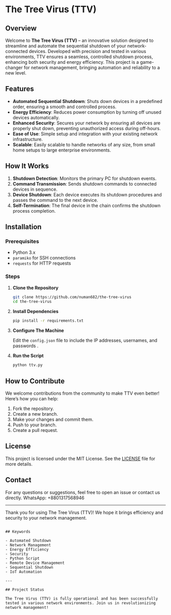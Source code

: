 
# The Tree Virus (TTV)

## Overview

Welcome to **The Tree Virus (TTV)** – an innovative solution designed to streamline and automate the sequential shutdown of your network-connected devices. Developed with precision and tested in various environments, TTV ensures a seamless, controlled shutdown process, enhancing both security and energy efficiency. This project is a game-changer for network management, bringing automation and reliability to a new level.

## Features

- **Automated Sequential Shutdown**: Shuts down devices in a predefined order, ensuring a smooth and controlled process.
- **Energy Efficiency**: Reduces power consumption by turning off unused devices automatically.
- **Enhanced Security**: Secures your network by ensuring all devices are properly shut down, preventing unauthorized access during off-hours.
- **Ease of Use**: Simple setup and integration with your existing network infrastructure.
- **Scalable**: Easily scalable to handle networks of any size, from small home setups to large enterprise environments.

## How It Works

1. **Shutdown Detection**: Monitors the primary PC for shutdown events.
2. **Command Transmission**: Sends shutdown commands to connected devices in sequence.
3. **Device Shutdown**: Each device executes its shutdown procedures and passes the command to the next device.
4. **Self-Termination**: The final device in the chain confirms the shutdown process completion.

## Installation

### Prerequisites

- Python 3.x
- `paramiko` for SSH connections
- `requests` for HTTP requests

### Steps

1. **Clone the Repository**

   ```sh
   git clone https://github.com/numan682/the-tree-virus
   cd the-tree-virus
   ```

2. **Install Dependencies**

   ```sh
   pip install -r requirements.txt
   ```

3. **Configure The Machine**

   Edit the `config.json` file to include the IP addresses, usernames, and passwords .

   

4. **Run the Script**

   ```sh
   python ttv.py
   ```


## How to Contribute

We welcome contributions from the community to make TTV even better! Here’s how you can help:

1. Fork the repository.
2. Create a new branch.
3. Make your changes and commit them.
4. Push to your branch.
5. Create a pull request.

## License

This project is licensed under the MIT License. See the [LICENSE](LICENSE) file for more details.

## Contact

For any questions or suggestions, feel free to open an issue or contact us directly.
WhatsApp: +8801317568946

---

Thank you for using The Tree Virus (TTV)! We hope it brings efficiency and security to your network management.
```

## Keywords

- Automated Shutdown
- Network Management
- Energy Efficiency
- Security
- Python Script
- Remote Device Management
- Sequential Shutdown
- IoT Automation

---

## Project Status

The Tree Virus (TTV) is fully operational and has been successfully tested in various network environments. Join us in revolutionizing network management!
```
